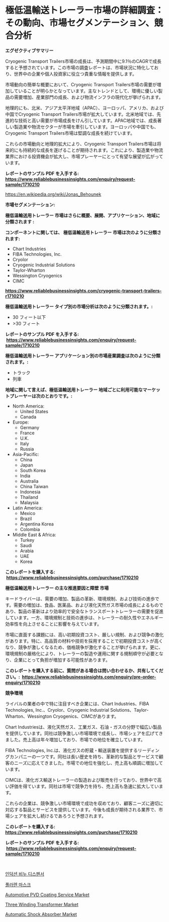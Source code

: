 <p><h1>極低温輸送トレーラー市場の詳細調査：その動向、市場セグメンテーション、競合分析</h1></p><p><strong>エグゼクティブサマリー</strong></p>
<p><p>Cryogenic Transport Trailers市場の成長は、予測期間中に9.1％のCAGRで成長すると予想されています。この市場の調査レポートは、市場状況に特化しており、世界中の企業や個人投資家に役立つ貴重な情報を提供します。</p><p>市場動向の簡単な概要において、Cryogenic Transport Trailers市場の需要が増加していることが明らかとなっています。主なトレンドとして、環境に優しい製品の需要増加、産業部門の成長、および物流インフラの現代化が挙げられます。</p><p>地理的にも、北米、アジア太平洋地域（APAC）、ヨーロッパ、アメリカ、および中国でCryogenic Transport Trailers市場が拡大しています。北米地域では、先進的な技術と高い需要が市場成長をけん引しています。APAC地域では、成長著しい製造業や物流セクターが市場を牽引しています。ヨーロッパや中国でも、Cryogenic Transport Trailers市場は堅調な成長を続けています。</p><p>これらの市場動向と地理的拡大により、Cryogenic Transport Trailers市場は将来的にも持続的な成長を遂げることが期待されます。これにより、製造業や物流業界における投資機会が拡大し、市場プレーヤーにとって有望な展望が広がっています。</p></p>
<p><strong>レポートのサンプル PDF を入手する: <a href="https://www.reliablebusinessinsights.com/enquiry/request-sample/1710210">https://www.reliablebusinessinsights.com/enquiry/request-sample/1710210</a></strong></p>
<p><a href="https://en.wikipedia.org/wiki/Jonas_Behounek">https://en.wikipedia.org/wiki/Jonas_Behounek</a></p>
<p><strong>市場セグメンテーション:</strong></p>
<p><strong> 極低温輸送用トレーラー 市場はさらに概要、展開、アプリケーション、地域に分類されます :</strong></p>
<p><strong>コンポーネントに関しては、 極低温輸送用トレーラー 市場は次のように分類されます: &nbsp;</strong></p>
<p><ul><li>Chart Industries</li><li>FIBA Technologies, Inc.</li><li>Cryolor</li><li>Cryogenic Industrial Solutions</li><li>Taylor-Wharton</li><li>Wessington Cryogenics</li><li>CIMC</li></ul></p>
<p><strong><a href="https://www.reliablebusinessinsights.com/cryogenic-transport-trailers-r1710210">https://www.reliablebusinessinsights.com/cryogenic-transport-trailers-r1710210</a></strong></p>
<p><strong> 極低温輸送用トレーラー タイプ別の市場分析は次のように分類されます。:</strong></p>
<p><ul><li>30 フィート以下</li><li>>30 フィート</li></ul></p>
<p><strong>レポートのサンプル PDF を入手する: &nbsp;<a href="https://www.reliablebusinessinsights.com/enquiry/request-sample/1710210">https://www.reliablebusinessinsights.com/enquiry/request-sample/1710210</a></strong></p>
<p><strong> 極低温輸送用トレーラー アプリケーション別の市場産業調査は次のように分類されます。:</strong></p>
<p><ul><li>トラック</li><li>列車</li></ul></p>
<p><strong>地域に関して言えば、極低温輸送用トレーラー 地域ごとに利用可能なマーケットプレーヤーは次のとおりです。:</strong></p>
<p><ul>
    <li>
        North America:
        <ul>
            <li>United States</li>
            <li>Canada</li>
        </ul>
    </li>
    <li>
        Europe:
        <ul>
            <li>Germany</li>
            <li>France</li>
            <li>U.K.</li>
            <li>Italy</li>
            <li>Russia</li>
        </ul>
    </li>
    <li>
        Asia-Pacific:
        <ul>
            <li>China</li>
            <li>Japan</li>
            <li>South Korea</li>
            <li>India</li>
            <li>Australia</li>
            <li>China Taiwan</li>
            <li>Indonesia</li>
            <li>Thailand</li>
            <li>Malaysia</li>
        </ul>
    </li>
    <li>
        Latin America:
        <ul>
            <li>Mexico</li>
            <li>Brazil</li>
            <li>Argentina Korea</li>
            <li>Colombia</li>
        </ul>
    </li>
    <li>
        Middle East & Africa:
        <ul>
            <li>Turkey</li>
            <li>Saudi</li>
            <li>Arabia</li>
            <li>UAE</li>
            <li>Korea</li>
        </ul>
    </li>
    </ul></p>
<p><strong>このレポートを購入する: &nbsp;<a href="https://www.reliablebusinessinsights.com/purchase/1710210">https://www.reliablebusinessinsights.com/purchase/1710210</a></strong></p>
<p><strong>極低温輸送用トレーラー の主な推進要因と障壁 市場</strong></p>
<p><p>キードライバーは、需要の増加、製品の革新、環境規制、および技術の進歩です。需要の増加は、食品、医薬品、および液化天然ガス市場の成長によるものであり、製品の革新はより効率的で安全なトランスポートトレーラーの需要を促進しています。一方、環境規制と技術の進歩は、トレーラーの耐久性やエネルギー効率性を向上させることに影響を与えています。</p><p>市場に直面する課題には、高い初期投資コスト、厳しい規制、および競争の激化があります。特に、高品質の材料や技術を採用することで初期投資コストが高くなり、競争が激しくなるため、価格競争が激化することが挙げられます。更に、環境規制の厳格化により、トレーラーの製造や運用に関する規制順守が必要となり、企業にとって負担が増加する可能性があります。</p></p>
<p><strong>このレポートを購入する前に、質問がある場合は問い合わせるか、共有してください。:&nbsp; <a href="https://www.reliablebusinessinsights.com/enquiry/pre-order-enquiry/1710210">https://www.reliablebusinessinsights.com/enquiry/pre-order-enquiry/1710210</a></strong></p>
<p><strong>競争環境</strong></p>
<p><p>ライバルの業者の中で特に注目すべき企業には、Chart Industries、FIBA Technologies, Inc.、Cryolor、Cryogenic Industrial Solutions、Taylor-Wharton、Wessington Cryogenics、CIMCがあります。 </p><p>Chart Industriesは、液化天然ガス、工業ガス、石油・ガスの分野で幅広い製品を提供しています。同社は競争激しい市場環境で成長し、市場シェアを広げてきました。売上高は年々増加しており、市場での地位を確立しています。</p><p>FIBA Technologies, Inc.は、液化ガスの貯蔵・輸送装置を提供するリーディングカンパニーの一つです。同社は長い歴史を持ち、革新的な製品とサービスで顧客のニーズに応えてきました。市場での地位を強化し、売上高も順調に増加しています。</p><p>CIMCは、液化ガス輸送トレーラーの製造および販売を行っており、世界中で高い評価を得ています。同社は市場で競争力を持ち、売上高も急速に拡大しています。</p><p>これらの企業は、競争激しい市場環境で成功を収めており、顧客ニーズに適切に対応する製品とサービスを提供しています。今後も成長が期待される業界で、市場シェアを拡大し続けるであろうと予想されます。</p></p>
<p><strong>このレポートを購入する: &nbsp; <a href="https://www.reliablebusinessinsights.com/purchase/1710210">https://www.reliablebusinessinsights.com/purchase/1710210</a></strong></p>
<p><strong>レポートのサンプル PDF を入手する: &nbsp;<a href="https://www.reliablebusinessinsights.com/enquiry/request-sample/1710210">https://www.reliablebusinessinsights.com/enquiry/request-sample/1710210</a></strong><strong></strong></p>
<p>&nbsp;</p>
<p><p><a href="https://github.com/muchswr/Market-Research-Report-List-1/blob/main/7508920181850.md">인덕션 비누 디스펜서</a></p><p><a href="https://github.com/rsg307664904/Market-Research-Report-List-2/blob/main/3846385181851.md">풀러렌 마스크</a></p><p><a href="https://github.com/mbisetmhermsr/Market-Research-Report-List-3/blob/main/automotive-pvd-coating-service-market.md">Automotive PVD Coating Service Market</a></p><p><a href="https://www.linkedin.com/pulse/three-winding-transformer-industry-analysis-report-its-s7jye?trackingId=lo2YQw1VD%2F17Vae5rnJ1EQ%3D%3D">Three Winding Transformer Market</a></p><p><a href="https://issuu.com/reportprime-2/docs/automatic-shock-absorber-market-size-2030.pptx">Automatic Shock Absorber Market</a></p></p>